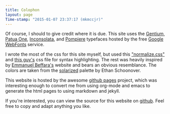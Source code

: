 ```yaml
---
title: Colophon
layout: page
Time-stamp: "2015-01-07 23:37:17 (mkmccjr)"
---
```


Of course, I should to give credit where it is due.  This site uses
the [Gentium](http://www.google.com/webfonts/specimen/Gentium+Basic),
[Patua One](http://www.google.com/webfonts/specimen/Patua+One),
[Inconsolata](http://www.google.com/webfonts/specimen/Inconsolata),
and [Pompiere](http://www.google.com/webfonts/specimen/Pompiere)
typefaces hosted by the free [Google
WebFonts](http://www.google.com/webfonts#HomePlace:home) service.

I wrote the most of the css for this site myself, but used this
["normalize.css"](http://necolas.github.io/normalize.css/) and [this
guy's](http://alexpeattie.com/blog/github-style-syntax-highlighting-with-pygments/)
css file for syntax highlighting.  The rest was heavily inspired by
[Emmanuel Beffara's](http://iml.univ-mrs.fr/~beffara/) website and
bears an obvious resemblance.  The colors are taken from the
[solarized](http://ethanschoonover.com/solarized) palette by Ethan
Schoonover.

This website is hosted by the awesome [github
pages](https://pages.github.com/) project, which was interesting
enough to convert me from using org-mode and emacs to generate the
html pages to using markdown and jekyll.

If you're interested, you can view the source for this website on
[github](https://github.com/mkmcc/mkmcc.github.io).  Feel free to copy
and adapt anything you like.
